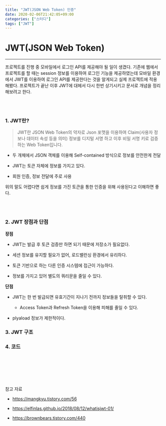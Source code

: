 ```yaml
---
title: "JWT(JSON Web Token) 인증"
date: 2020-02-06T21:42:05+09:00
categories: ["스터디"]
tags: ["JWT"]
---
```


# JWT(JSON Web Token)
***

프로젝트를 진행 중 모바일에서 로그인 API를 제공해야 될 일이 생겼다. 기존에 웹에서 프로젝트를 할 때는 session 정보를 이용하여 로그인 기능을 제공하였는데 모바일 환경에서 JWT를 이용하여 로그인 API를 제공한다는 것을 알게되고 실제 프로젝트에 적용해봤다. 프로젝트가 끝난 이후 JWT에 대헤서 다시 한번 상기시키고 문서로 개념을 정리해보려고 한다.

<br><br>

### 1. JWT란?

> JWT란 JSON Web Token의 약자로 Json 포맷을 이용하여 Claim(사용자 정보나 데이터 속성 등을 의미) 정보를 디지털 서명 하고 이후 비밀 서명 키로 검증하는 Web Token입니다.

- 두 개체에서 JSON 객체를 이용해 Self-contained 방식으로 정보를 안전한게 전달

- JWT는 토큰 자체에 정보를 가지고 있다.

- 회원 인증, 정보 전달에 주로 사용


위의 말도 어렵다면 쉽게 정보를 가진 토큰을 통한 인증을 위해 사용된다고 이해하면 좋다.

<br><br>

### 2. JWT 장점과 단점

**장점**

- JWT는 발급 후 토큰 검증만 하면 되기 때문에 저장소가 필요없다.

- 세션 정보를 유지할 필요가 없어, 로드밸런싱 환경에서 유리하다.

- 토큰 기반으로 하는 다른 인증 시스템에 접근이 가능하다.

- 정보를 가지고 있어 별도의 쿼리문을 줄일 수 있다.


**단점**

- JWT는 한 번 발급되면 유효기간이 지나기 전까지 정보들을 탈취할 수 있다.

  - Access Token과 Refresh Token을 이용해 피해를 줄일 수 있다.

- plyaload 정보가 제한적이다.


### 3. JWT 구조

### 4. 코드

<br><br><br><br><br>

참고 자료

- https://mangkyu.tistory.com/56

- https://elfinlas.github.io/2018/08/12/whatisjwt-01/

- https://brownbears.tistory.com/440
